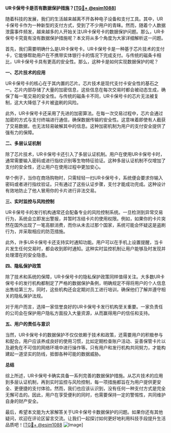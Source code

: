 **UR卡保号卡是否有数据保护措施？[[TG💪+ @esim1088](https://t.me/s/esim1088)]**

随着科技的发展，我们的生活越来越离不开各种电子设备和支付工具。其中，UR卡保号卡作为一种新型的支付方式，受到了不少用户的青睐。然而，随着个人数据泄露事件频发，越来越多的人开始关注UR卡保号卡的数据保护问题。那么，UR卡保号卡究竟有没有数据保护措施呢？本文将从多个角度为大家详细解析这一问题。

首先，我们需要明确什么是UR卡保号卡。UR卡保号卡是一种基于芯片技术的支付卡，它能够帮助用户在不携带实体银行卡的情况下完成支付。与传统的磁条卡相比，UR卡保号卡具有更高的安全性。那么，这种卡是如何实现数据保护的呢？

**一、芯片技术的应用**

UR卡保号卡的核心在于其内置的芯片。芯片技术是现代支付卡安全性的基石之一。芯片内部存储了大量的加密信息，这些信息在每次交易时都会被动态生成，确保了每一笔交易的安全性。与传统的磁条卡不同，UR卡保号卡的芯片无法被复制，这大大降低了卡片被盗刷的风险。

此外，UR卡保号卡还采用了先进的加密算法。在每一次交易过程中，芯片会通过加密的方式与支付终端进行通信，确保数据传输的安全性。这意味着即使有人截获了交易数据，也无法轻易破解其中的信息。这种加密机制为用户的支付安全提供了强有力的保障。

**二、多层认证机制**

除了芯片技术，UR卡保号卡还引入了多层认证机制。用户在使用UR卡保号卡时，通常需要输入密码或进行指纹识别等生物特征验证。这种多层认证机制不仅增加了支付的安全性，还让用户在使用过程中更加安心。

举个例子，当你在商场购物时，只需轻轻一扫UR卡保号卡，系统便会要求你输入密码或者进行指纹验证。只有通过了这些认证步骤，支付才能成功完成。这种设计有效地防止了他人冒用你的卡片进行非法交易。

**三、实时监控与风险控制**

UR卡保号卡的发行机构通常还会配备专业的风险控制系统。一旦检测到异常交易行为，系统会立即发出警报，并暂时冻结卡片的使用权限。例如，如果你的卡片突然在国外出现了一笔高额消费，而你从未去过那个国家，系统可能会怀疑这是盗刷行为，并采取相应的防范措施。

此外，许多UR卡保号卡还支持实时通知功能。用户可以在手机上设置提醒，当卡片发生任何交易时，都会收到即时通知。这种实时监控机制让用户能够及时发现并处理潜在的安全隐患。

**四、隐私保护政策**

除了技术和系统的保障，UR卡保号卡的隐私保护政策同样值得关注。大多数UR卡保号卡的发行机构都制定了严格的数据保护条例，明确规定不得将用户的个人信息出售给第三方。同时，这些机构还会定期对员工进行培训，确保他们了解并遵守相关的隐私保护法规。

对于用户而言，选择一家信誉良好的UR卡保号卡发行机构至关重要。一家负责任的公司会在保护用户隐私方面投入大量资源，从而赢得用户的信任和支持。

**五、用户的责任与意识**

当然，UR卡保号卡的数据保护不仅仅依赖于技术和政策，还需要用户的积极参与和配合。用户应该养成良好的使用习惯，比如定期检查账户活动、妥善保管卡片以及避免在不可信的网络环境中进行操作等。只有用户和发行机构共同努力，才能构建起一道坚实的防线，抵御各种可能的数据威胁。

**总结**

综上所述，UR卡保号卡确实具备一系列完善的数据保护措施。从芯片技术的应用到多层认证机制，再到实时监控与风险控制，每一项措施都旨在为用户提供更安全、更便捷的支付体验。然而，我们也应该认识到，没有任何一种支付方式是完全无懈可击的。因此，用户在享受便利的同时，也需要保持一定的警惕性，共同维护自身的财产安全。

最后，希望本文能为大家解答关于UR卡保号卡数据保护的问题。如果你还有其他疑问，欢迎在评论区留言交流。让我们一起探讨如何更好地利用科技手段提升生活品质吧！[[TG💪+ @esim1088](https://t.me/s/esim1088) ![Image](https://i.postimg.cc/4NQfJmqS/Snipaste-2025-05-13-00-14-12.png)]
